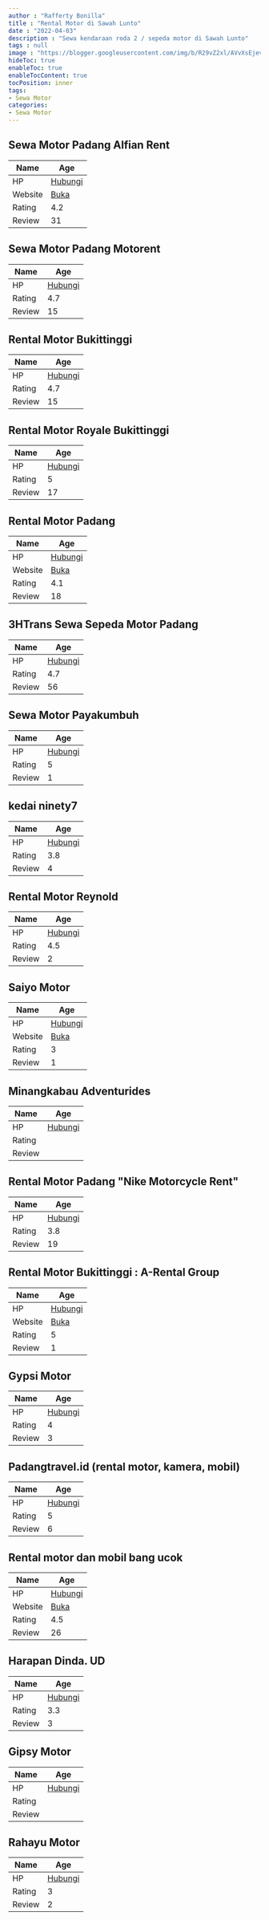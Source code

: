 ```yaml
---
author : "Rafferty Bonilla"
title : "Rental Motor di Sawah Lunto"
date : "2022-04-03"
description : "Sewa kendaraan roda 2 / sepeda motor di Sawah Lunto"
tags : null
image : "https://blogger.googleusercontent.com/img/b/R29vZ2xl/AVvXsEjevrF_VbKzOHEtPIBcB-nUDri6OvmJuAsOIh2eylgq98QqQ6dOG0-asBwfUPckc5ihH5-bmFTiZ94WNaats0WAjxjhITXcQgPjZ1pFN_w4Q1B74VPjGCG3Fl0gbk5T1yJdHdMQ-LnUVpTgNofsiiMt8IoSenorXYxrYwplpSaRv8XgnTT73cEXsTRRdg/w300-h200/rental-motor-di-sawah-lunto.png"
hideToc: true
enableToc: true
enableTocContent: true
tocPosition: inner
tags:
- Sewa Motor
categories:
- Sewa Motor
---
```



## Sewa Motor Padang Alfian Rent

Name | Age
--------|------
HP | [Hubungi](https://pcandroidplayer.blogspot.com/?clayads=https://getnumber.ndower.dev?phone=MDg1Mzc2MzIxNjA2)
Website | [Buka](https://pcandroidplayer.blogspot.com/?clayads=aHR0cHM6Ly9zZXdhbW90b3JwYWRhbmcud29yZHByZXNzLmNvbS8=) 
Rating | 4.2
Review | 31


## Sewa Motor Padang Motorent

Name | Age
--------|------
HP | [Hubungi](https://pcandroidplayer.blogspot.com/?clayads=https://getnumber.ndower.dev?phone=MDgxMjcwMDA4NjAy)
Rating | 4.7
Review | 15


## Rental Motor Bukittinggi

Name | Age
--------|------
HP | [Hubungi](https://pcandroidplayer.blogspot.com/?clayads=https://getnumber.ndower.dev?phone=MDg1Mjc4MjA1MDA3)
Rating | 4.7
Review | 15


## Rental Motor Royale Bukittinggi

Name | Age
--------|------
HP | [Hubungi](https://pcandroidplayer.blogspot.com/?clayads=https://getnumber.ndower.dev?phone=MDgxMTY2ODI2MDA=)
Rating | 5
Review | 17


## Rental Motor Padang

Name | Age
--------|------
HP | [Hubungi](https://pcandroidplayer.blogspot.com/?clayads=https://getnumber.ndower.dev?phone=MDgyMTcwNjk1MDAz)
Website | [Buka](https://pcandroidplayer.blogspot.com/?clayads=aHR0cHM6Ly93d3cucmVudGFsbW90b3JwYWRhbmcuY29tLw==) 
Rating | 4.1
Review | 18


## 3HTrans Sewa Sepeda Motor Padang

Name | Age
--------|------
HP | [Hubungi](https://pcandroidplayer.blogspot.com/?clayads=https://getnumber.ndower.dev?phone=MDgxMzYzNDQyNTky)
Rating | 4.7
Review | 56


## Sewa Motor Payakumbuh

Name | Age
--------|------
HP | [Hubungi](https://pcandroidplayer.blogspot.com/?clayads=https://getnumber.ndower.dev?phone=)
Rating | 5
Review | 1


## kedai ninety7

Name | Age
--------|------
HP | [Hubungi](https://pcandroidplayer.blogspot.com/?clayads=https://getnumber.ndower.dev?phone=MDgxOTQ3NDk0NDk3)
Rating | 3.8
Review | 4


## Rental Motor Reynold

Name | Age
--------|------
HP | [Hubungi](https://pcandroidplayer.blogspot.com/?clayads=https://getnumber.ndower.dev?phone=MDgyMjY4OTg2ODAw)
Rating | 4.5
Review | 2


## Saiyo Motor

Name | Age
--------|------
HP | [Hubungi](https://pcandroidplayer.blogspot.com/?clayads=https://getnumber.ndower.dev?phone=MDc1MjcyNjc3)
Website | [Buka](https://pcandroidplayer.blogspot.com/?clayads=aHR0cHM6Ly93d3cuaGluby5jby5pZC9zZXJ2aWNlL3Rva29zdWt1Y2FkYW5nLzIxMA==) 
Rating | 3
Review | 1


## Minangkabau Adventurides

Name | Age
--------|------
HP | [Hubungi](https://pcandroidplayer.blogspot.com/?clayads=https://getnumber.ndower.dev?phone=MDgxMTY2ODgzOA==)
Rating | 
Review | 


## Rental Motor Padang &quot;Nike Motorcycle Rent&quot;

Name | Age
--------|------
HP | [Hubungi](https://pcandroidplayer.blogspot.com/?clayads=https://getnumber.ndower.dev?phone=)
Rating | 3.8
Review | 19


## Rental Motor Bukittinggi : A-Rental Group

Name | Age
--------|------
HP | [Hubungi](https://pcandroidplayer.blogspot.com/?clayads=https://getnumber.ndower.dev?phone=MDgxNjE0MTIxMjk=)
Website | [Buka](https://pcandroidplayer.blogspot.com/?clayads=aHR0cHM6Ly9pbnN0YWdyYW0uY29tL2FyZW50YWxtb3Rvcg==) 
Rating | 5
Review | 1


## Gypsi Motor

Name | Age
--------|------
HP | [Hubungi](https://pcandroidplayer.blogspot.com/?clayads=https://getnumber.ndower.dev?phone=MDgxMTY2MjI3OA==)
Rating | 4
Review | 3


## Padangtravel.id (rental motor, kamera, mobil)

Name | Age
--------|------
HP | [Hubungi](https://pcandroidplayer.blogspot.com/?clayads=https://getnumber.ndower.dev?phone=MDg1MjYzMTEyMDA1)
Rating | 5
Review | 6


## Rental motor dan mobil bang ucok

Name | Age
--------|------
HP | [Hubungi](https://pcandroidplayer.blogspot.com/?clayads=https://getnumber.ndower.dev?phone=MDg1Mzc0MTQ2Nzc3)
Website | [Buka](https://pcandroidplayer.blogspot.com/?clayads=aHR0cDovL3JlbnRhbC1tb3Rvci1kYW4tbW9iaWwtYmFuZy11Y29rLmJ1c2luZXNzLnNpdGUv) 
Rating | 4.5
Review | 26


## Harapan Dinda. UD

Name | Age
--------|------
HP | [Hubungi](https://pcandroidplayer.blogspot.com/?clayads=https://getnumber.ndower.dev?phone=MDg1MjYzMjAxNDQw)
Rating | 3.3
Review | 3


## Gipsy Motor

Name | Age
--------|------
HP | [Hubungi](https://pcandroidplayer.blogspot.com/?clayads=https://getnumber.ndower.dev?phone=MDgxMTY2MjI3OA==)
Rating | 
Review | 


## Rahayu Motor

Name | Age
--------|------
HP | [Hubungi](https://pcandroidplayer.blogspot.com/?clayads=https://getnumber.ndower.dev?phone=MDgyMzg4MzIwMzI4)
Rating | 3
Review | 2


